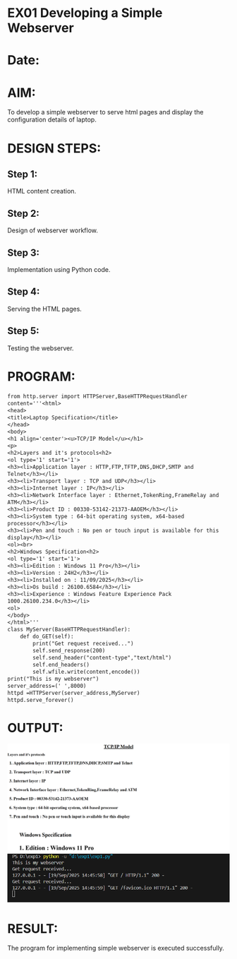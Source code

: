 # EX01 Developing a Simple Webserver

# Date:
# AIM:
To develop a simple webserver to serve html pages and display the configuration details of laptop.

# DESIGN STEPS:
## Step 1:
HTML content creation.

## Step 2:
Design of webserver workflow.

## Step 3:
Implementation using Python code.

## Step 4:
Serving the HTML pages.

## Step 5:
Testing the webserver.

# PROGRAM:
```
from http.server import HTTPServer,BaseHTTPRequestHandler
content='''<html>
<head>
<title>Laptop Specification</title>
</head>
<body>
<h1 align='center'><u>TCP/IP Model</u></h1>
<p>
<h2>Layers and it's protocols<h2>
<ol type='1' start='1'>
<h3><li>Application layer : HTTP,FTP,TFTP,DNS,DHCP,SMTP and Telnet</h3></li>
<h3><li>Transport layer : TCP and UDP</h3></li>
<h3><li>Internet layer : IP</h3></li>
<h3><li>Network Interface layer : Ethernet,TokenRing,FrameRelay and ATM</h3></li>
<h3><li>Product ID : 00330-53142-21373-AAOEM</h3></li>
<h3><li>System type : 64-bit operating system, x64-based processor</h3></li>
<h3><li>Pen and touch : No pen or touch input is available for this display</h3></li>
<ol><br>
<h2>Windows Specification<h2>
<ol type='1' start='1'>
<h3><li>Edition : Windows 11 Pro</h3></li>
<h3><li>Version : 24H2</h3></li>
<h3><li>Installed on : 11/09/2025</h3></li>
<h3><li>Os build : 26100.6584</h3></li>
<h3><li>Experience : Windows Feature Experience Pack 1000.26100.234.0</h3></li>
<ol>
</body>
</html>'''
class MyServer(BaseHTTPRequestHandler):
    def do_GET(self):
        print("Get request received...")
        self.send_response(200)
        self.send_header("content-type","text/html")
        self.end_headers()
        self.wfile.write(content,encode())
print("This is my webserver")
server_address=(' ',8000)
httpd =HTTPServer(server_address,MyServer)
httpd.serve_forever()
```
# OUTPUT:
![alt text](image-1.png)
![alt text](image-2.png)
# RESULT:
The program for implementing simple webserver is executed successfully.
